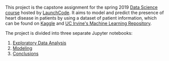 This project is the capstone assignment for the spring 2019 [Data Science course](https://www.launchcode.org/codergirl) hosted by [LaunchCode](https://www.launchcode.org/). It aims to model and predict the presence of heart disease in patients by using a dataset of patient information, which can be found on [Kaggle](https://www.kaggle.com/ronitf/heart-disease-uci) and [UC Irvine's Machine Learning Repository](https://archive.ics.uci.edu/ml/datasets/Heart+Disease). 

The project is divided into three separate Jupyter notebooks:

1. [Exploratory Data Analysis](https://github.com/melaniewalsh/heart-disease-prediction/blob/master/Exploratory-Data-Analysis.ipynb)
2. [Modeling](https://github.com/melaniewalsh/heart-disease-prediction/blob/master/Modeling.ipynb)
3. [Conclusions](https://github.com/melaniewalsh/heart-disease-prediction/blob/master/Conclusions.ipynb)
